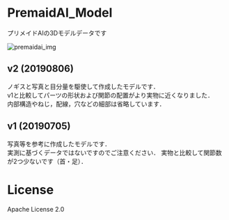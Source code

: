 # PremaidAI_Model
プリメイドAIの3Dモデルデータです

![premaidai_img](https://user-images.githubusercontent.com/6531718/62544591-08e24900-b89b-11e9-9f6e-13825fb55ebb.png)

## v2 (20190806)
ノギスと写真と目分量を駆使して作成したモデルです．  
v1と比較してパーツの形状および関節の配置がより実物に近くなりました．  
内部構造やねじ，配線，穴などの細部は省略しています．

## v1 (20190705)
写真等を参考に作成したモデルです．  
実測に基づくデータではないですのでご注意ください．
実物と比較して関節数が2つ少ないです（首・足）．

# License
Apache License 2.0
